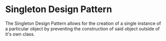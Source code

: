 # Singleton Design Pattern
The Singleton Design Pattern allows for the creation of a single instance of a particular object by preventing the construction of said object outside of it's own class.
